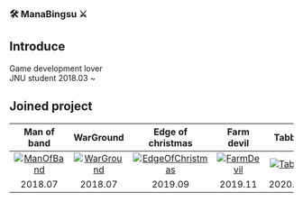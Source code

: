 ### 🛠 ManaBingsu ⚔
## Introduce
Game development lover  
JNU student 2018.03 ~

## Joined project
|Man of band|WarGround|Edge of christmas|Farm devil|Tabby|Moon slasher|
|:---:|:---:|:---:|:---:|:---:|:---:|
|[![ManOfBand](https://user-images.githubusercontent.com/43133819/104750948-1726db00-5798-11eb-8d4b-6dc76940e64a.png)](https://github.com/ManaBingsu/ManOfBand)|[![WarGround](https://user-images.githubusercontent.com/43133819/104758726-2f9bf300-57a2-11eb-9049-6cac8db817cd.png)](https://github.com/soonchan/WarGround_Alpha)|[![EdgeOfChristmas](https://user-images.githubusercontent.com/43133819/104752040-82bd7800-5799-11eb-885f-a489a488949a.png)](https://github.com/ManaBingsu/Edge_of_Christmas)|[![FarmDevil](https://user-images.githubusercontent.com/43133819/104756925-c6b37b80-579f-11eb-80dc-abfcdf8ccbb0.png)](https://tumblbug.com/devilsfarm)|[![Tabby](https://user-images.githubusercontent.com/43133819/104754497-a33b0180-579c-11eb-8d90-350a2feeae34.png)](https://github.com/JNU-econovation/Tabby)|[![MoonSlahser](https://user-images.githubusercontent.com/43133819/104752948-ab923d00-579a-11eb-9c8b-98a2eaf2a153.png)](https://github.com/PMM-Dev/moonshot/tree/develop/Assets)|
|2018.07|2018.07|2019.09|2019.11|2020.03|2020.11|
